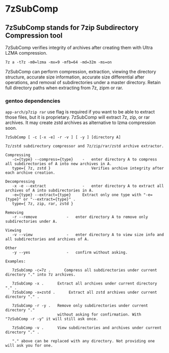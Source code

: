 # 7zSubComp

## 7zSubComp stands for 7zip Subdirectory Compression tool

7zSubComp verifies integrity of archives after creating them with Ultra LZMA compression. 

```7z a -t7z -m0=lzma -mx=9 -mfb=64 -md=32m -ms=on```

7zSubComp can perform compression, extraction, viewing the directory structure, accurate size information, accurate size differential after operations, and removal of subdirectories under a master directory. Retain full directory paths when extracting from 7z, zipm or rar.

### gentoo dependencies
```app-arch/p7zip rar``` use flag is required if you want to be able to extract those files, but it is proprietary.
7zSubComp will extract 7z, zip, or rar archives. It may create zstd archives as alternative to lzma compression soon.

```
7zSubComp [ -c [-x -e] -r -v ] [ -y ] [directory A]

7z/zstd subdirectory compressor and 7z/zip/rar/zstd archive extractor.

Compressing
   -c={type} --compress={type}    -   enter directory A to compress all subdirectories of A into new archives in A.
   type={ 7z, zstd }                  Verifies archive integrity after each archive creation.

Decompressing
   -x -e --extract                -   enter directory A to extract all archives of A into subdirectories in A.
   -e={type} --extract={type}     Extract only one type with "-e={type}" or "--extract={type}" .
   type={ 7z, zip, rar, zstd }

Removing
   -r --remove             -   enter directory A to remove only subdirectories under A.

Viewing
   -v --view               -   enter directory A to view size info and all subdirectories and archives of A.

Other
   -y --yes                -   confirm without asking.

Examples:

   7zSubComp -c=7z .      Compress all subdirectories under current directory "." into 7z archives.

   7zSubComp -x .      Extract all archives under current directory "." .
   7zSubComp -x=zstd .      Extract all zstd archives under current directory "." .

   7zSubComp -r -y .   Remove only subdirectories under current directory "."
                       without asking for confirmation. With "7zSubComp -r -y" it will still ask once.

   7zSubComp -v .      View subdirectories and archives under current directory "." .

   "." above can be replaced with any directory. Not providing one will ask you for one.

```
